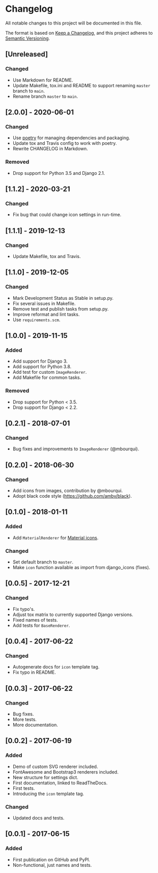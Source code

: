 # Changelog

All notable changes to this project will be documented in this file.

The format is based on [Keep a Changelog](https://keepachangelog.com/en/1.0.0/),
and this project adheres to [Semantic Versioning](https://semver.org/spec/v2.0.0.html).

## [Unreleased]
### Changed
- Use Markdown for README.
- Update Makefile, tox.ini and README to support renaming `master` branch to `main`.
- Rename branch `master` to `main`.

## [2.0.0] - 2020-06-01
### Changed
- Use [poetry](https://python-poetry.org) for managing dependencies and packaging.
- Update tox and Travis config to work with poetry.
- Rewrite CHANGELOG in Markdown.

### Removed
- Drop support for Python 3.5 and Django 2.1.

## [1.1.2] - 2020-03-21
### Changed
- Fix bug that could change icon settings in run-time.

## [1.1.1] - 2019-12-13
### Changed
- Update Makefile, tox and Travis.

## [1.1.0] - 2019-12-05
### Changed
- Mark Development Status as Stable in setup.py.
- Fix several issues in Makefile.
- Remove test and publish tasks from setup.py.
- Improve reformat and lint tasks.
- Use `requirements.scm`.

## [1.0.0] - 2019-11-15
### Added
- Add support for Django 3.
- Add support for Python 3.8.
- Add test for custom ``ImageRenderer``.
- Add Makefile for common tasks.

### Removed
- Drop support for Python < 3.5.
- Drop support for Django < 2.2.

## [0.2.1] - 2018-07-01
### Changed
- Bug fixes and improvements to ``ImageRenderer`` (@mbourqui).

## [0.2.0] - 2018-06-30
### Changed
- Add icons from images, contribution by @mbourqui.
- Adopt black code style (https://github.com/ambv/black).

## [0.1.0] - 2018-01-11
### Added
- Add ``MaterialRenderer`` for [Material icons](http://google.github.io/material-design-icons/).

### Changed
- Set default branch to `master`.
- Make ``icon`` function available as import from django_icons (fixes).

## [0.0.5] - 2017-12-21
### Changed
- Fix typo's.
- Adjust tox matrix to currently supported Django versions.
- Fixed names of tests.
- Add tests for ``BaseRenderer``.

## [0.0.4] - 2017-06-22
### Changed
- Autogenerate docs for ``icon`` template tag.
- Fix typo in README.

## [0.0.3] - 2017-06-22
### Changed
- Bug fixes.
- More tests.
- More documentation.

## [0.0.2] - 2017-06-19
### Added
- Demo of custom SVG renderer included.
- FontAwesome and Bootstrap3 renderers included.
- New structure for settings dict.
- First documentation, linked to ReadTheDocs.
- First tests.
- Introducing the ``icon`` template tag.

### Changed
- Updated docs and tests.

## [0.0.1] - 2017-06-15
### Added
- First publication on GitHub and PyPI.
- Non-functional, just names and tests.
